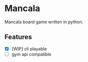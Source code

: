 # Mancala
Mancala board game written in python.

## Features
- [x] [WIP] cli playable
- [ ] gym api compatible
